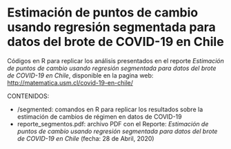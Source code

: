 # Estimación de puntos de cambio usando regresión segmentada para datos del brote de COVID-19 en Chile

Códigos en R para replicar los análisis presentados en el reporte *Estimación de puntos de cambio usando regresión segmentada para datos del brote de COVID-19 en Chile*, disponible en la pagina web: http://matematica.usm.cl/covid-19-en-chile/

CONTENIDOS:
- /segmented: comandos en R para replicar los resultados sobre la estimación de cambios de régimen en datos de COVID-19
- reporte_segmentos.pdf: archivo PDF con el Reporte: *Estimación de puntos de cambio usando regresión segmentada para datos del brote de COVID-19 en Chile* (fecha: 28 de Abril, 2020)
